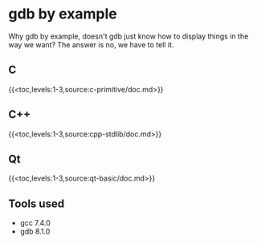# gdb by example

Why gdb by example, doesn't gdb just know how to display things in the way we want? The answer is no, we have to tell it.

## C

{{<toc,levels:1-3,source:c-primitive/doc.md>}}

## C++

{{<toc,levels:1-3,source:cpp-stdlib/doc.md>}}

## Qt

{{<toc,levels:1-3,source:qt-basic/doc.md>}}

## Tools used

* gcc 7.4.0
* gdb 8.1.0
